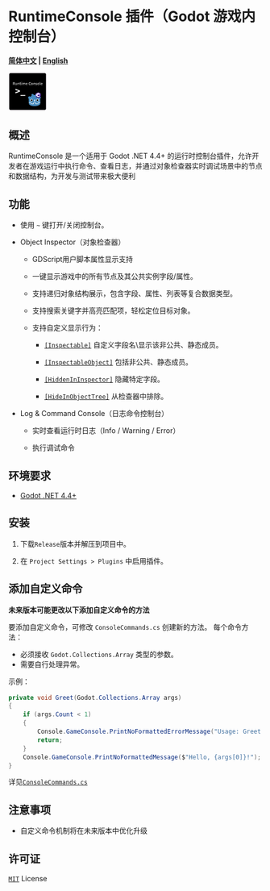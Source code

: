 # RuntimeConsole 插件（Godot 游戏内控制台）

**[简体中文](README.md) | [English](README_en.md)**

<img src="RuntimeConsoleIcon.png" width="15%">

## 概述
RuntimeConsole 是一个适用于 Godot .NET 4.4+ 的运行时控制台插件，允许开发者在游戏运行中执行命令、查看日志，并通过对象检查器实时调试场景中的节点和数据结构，为开发与测试带来极大便利

## 功能

- 使用 `~` 键打开/关闭控制台。

- Object Inspector（对象检查器）

    * GDScript用户脚本属性显示支持
    
    * 一键显示游戏中的所有节点及其公共实例字段/属性。
    
    * 支持递归对象结构展示，包含字段、属性、列表等复合数据类型。
    
    * 支持搜索关键字并高亮匹配项，轻松定位目标对象。
    
    * 支持自定义显示行为：
    
        * [`[Inspectable]`](/ObjectInspectorWindow/ObjectInspectorWindow.cs/#L340) 自定义字段名\显示该非公共、静态成员。

        * [`[InspectableObject]`](/ObjectInspectorWindow/ObjectInspectorWindow.cs/#L351) 包括非公共、静态成员。

        * [`[HiddenInInspector]`](/ObjectInspectorWindow/ObjectInspectorWindow.cs/#L361) 隐藏特定字段。
        
        * [`[HideInObjectTree]`](/ObjectInspectorWindow/ObjectInspectorWindow.cs/#L366) 从检查器中排除。

- Log & Command Console（日志命令控制台）

    * 实时查看运行时日志（Info / Warning / Error）

    * 执行调试命令

## 环境要求

- [Godot .NET 4.4+](https://godotengine.org/download/windows/)

## 安装

1. 下载`Release`版本并解压到项目中。

2. 在 `Project Settings > Plugins` 中启用插件。


## 添加自定义命令

**未来版本可能更改以下添加自定义命令的方法**

要添加自定义命令，可修改 `ConsoleCommands.cs` 创建新的方法。
每个命令方法：
- 必须接收 `Godot.Collections.Array` 类型的参数。
- 需要自行处理异常。

示例：
```csharp
private void Greet(Godot.Collections.Array args)
{
    if (args.Count < 1)
    {
        Console.GameConsole.PrintNoFormattedErrorMessage("Usage: Greet <name>");
        return;
    }
    Console.GameConsole.PrintNoFormattedMessage($"Hello, {args[0]}!");
}
```

详见[`ConsoleCommands.cs`](/ConsoleCommands.cs)

## 注意事项

- 自定义命令机制将在未来版本中优化升级

## 许可证

[`MIT`](https://mit-license.org/) License